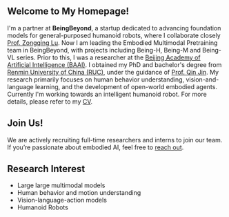 ## Welcome to My Homepage!

I'm a partner at <b>BeingBeyond</b>, a startup dedicated to advancing foundation models for general-purposed humanoid robots, where I collaborate closely [Prof. Zongqing Lu](https://z0ngqing.github.io). 
Now I am leading the Embodied Multimodal Pretraining team in BeingBeyond, with projects including Being-H, Being-M and Being-VL series.
Prior to this, I was a researcher at the [Beijing Academy of Artificial Intelligence (BAAI)](https://www.baai.ac.cn).
I obtained my PhD and bachelor's degree from [Renmin University of China (RUC)](https://en.ruc.edu.cn), under the guidance of [Prof. Qin Jin](https://www.jin-qin.com). 
My research primarily focuses on human behavior understanding, vision-and-language learning, and the development of open-world embodied agents.
Currently I'm working towards an intelligent humanoid robot.
For more details, please refer to my [CV](http://zhengsipeng.github.io/cv_zsp_en.pdf).

## Join Us!

We are actively recruiting full-time researchers and interns to join our team. If you’re passionate about embodied AI, feel free to [reach out](spzheng@beingbeyond.com).

## Research Interest
* Large large multimodal models
* Human behavior and motion understanding
* Vision-language-action models
* Humanoid Robots
